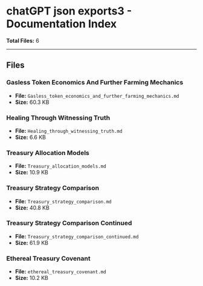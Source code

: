 # chatGPT json exports3 - Documentation Index

**Total Files:** 6

---

## Files

### Gasless Token Economics And Further Farming Mechanics
- **File:** `Gasless_token_economics_and_further_farming_mechanics.md`
- **Size:** 60.3 KB

### Healing Through Witnessing Truth
- **File:** `Healing_through_witnessing_truth.md`
- **Size:** 6.6 KB

### Treasury Allocation Models
- **File:** `Treasury_allocation_models.md`
- **Size:** 10.9 KB

### Treasury Strategy Comparison
- **File:** `Treasury_strategy_comparison.md`
- **Size:** 40.8 KB

### Treasury Strategy Comparison Continued
- **File:** `Treasury_strategy_comparison_continued.md`
- **Size:** 61.9 KB

### Ethereal Treasury Covenant
- **File:** `ethereal_treasury_covenant.md`
- **Size:** 10.2 KB

